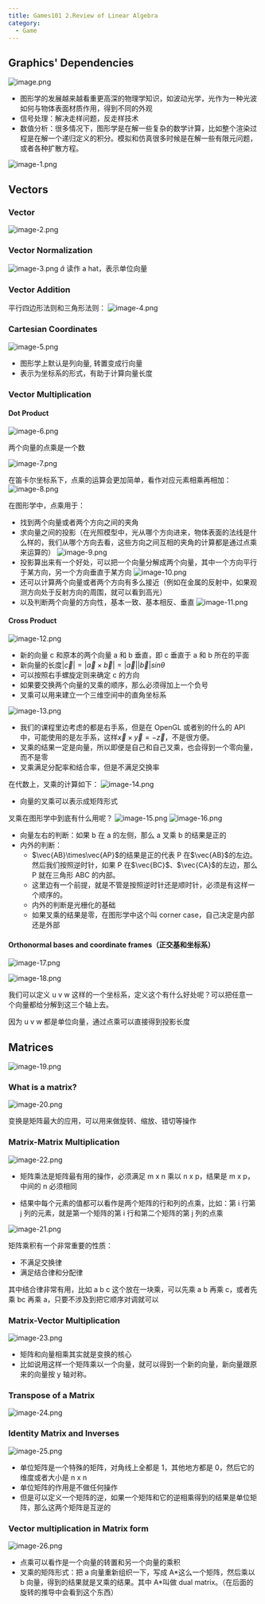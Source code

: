 ```yaml
---
title: Games101 2.Review of Linear Algebra
category:
  - Game
---
```


## Graphics' Dependencies

![image.png](/images/Pub_Note_Games101_2/image.png)

- 图形学的发展越来越看重更高深的物理学知识，如波动光学，光作为一种光波如何与物体表面材质作用，得到不同的外观
- 信号处理：解决走样问题，反走样技术
- 数值分析：很多情况下，图形学是在解一些复杂的数学计算，比如整个渲染过程是在解一个递归定义的积分。模拟和仿真很多时候是在解一些有限元问题，或者各种扩散方程。

![image-1.png](/images/Pub_Note_Games101_2/image-1.png)

## Vectors

### Vector

![image-2.png](/images/Pub_Note_Games101_2/image-2.png)

### Vector Normalization

![image-3.png](/images/Pub_Note_Games101_2/image-3.png)
$\hat{a}$ 读作 a hat，表示单位向量

### Vector Addition

平行四边形法则和三角形法则：
![image-4.png](/images/Pub_Note_Games101_2/image-4.png)

### Cartesian Coordinates

![image-5.png](/images/Pub_Note_Games101_2/image-5.png)

- 图形学上默认是列向量, 转置变成行向量
- 表示为坐标系的形式，有助于计算向量长度

### Vector Multiplication

#### Dot Product

![image-6.png](/images/Pub_Note_Games101_2/image-6.png)

两个向量的点乘是一个数

![image-7.png](/images/Pub_Note_Games101_2/image-7.png)

在笛卡尔坐标系下，点乘的运算会更加简单，看作对应元素相乘再相加：
![image-8.png](/images/Pub_Note_Games101_2/image-8.png)

在图形学中，点乘用于：

- 找到两个向量或者两个方向之间的夹角
- 求向量之间的投影（在光照模型中，光从哪个方向进来，物体表面的法线是什么样的，我们从哪个方向去看，这些方向之间互相的夹角的计算都是通过点乘来运算的）
  ![image-9.png](/images/Pub_Note_Games101_2/image-9.png)
- 投影算出来有一个好处，可以把一个向量分解成两个向量，其中一个方向平行于某方向，另一个方向垂直于某方向
  ![image-10.png](/images/Pub_Note_Games101_2/image-10.png)
- 还可以计算两个向量或者两个方向有多么接近（例如在金属的反射中，如果观测方向处于反射方向的周围，就可以看到高光）
- 以及判断两个向量的方向性，基本一致、基本相反、垂直
  ![image-11.png](/images/Pub_Note_Games101_2/image-11.png)

#### Cross Product

![image-12.png](/images/Pub_Note_Games101_2/image-12.png)

- 新的向量 c 和原本的两个向量 a 和 b 垂直，即 c 垂直于 a 和 b 所在的平面
- 新向量的长度$|\vec{c}| = |\vec{a}\times\vec{b}| = |\vec{a}||\vec{b}|sin\theta$
- 可以按照右手螺旋定则来确定 c 的方向
- 如果要交换两个向量的叉乘的顺序，那么必须得加上一个负号
- 叉乘可以用来建立一个三维空间中的直角坐标系

![image-13.png](/images/Pub_Note_Games101_2/image-13.png)

- 我们的课程里边考虑的都是右手系，但是在 OpenGL 或者别的什么的 API 中，可能使用的是左手系，这样$\vec{x}\times\vec{y} = -\vec{z}$，不是很方便。
- 叉乘的结果一定是向量，所以即便是自己和自己叉乘，也会得到一个零向量，而不是零
- 叉乘满足分配率和结合率，但是不满足交换率

在代数上，叉乘的计算如下：
![image-14.png](/images/Pub_Note_Games101_2/image-14.png)

- 向量的叉乘可以表示成矩阵形式

叉乘在图形学中到底有什么用呢？
![image-15.png](/images/Pub_Note_Games101_2/image-15.png)
![image-16.png](/images/Pub_Note_Games101_2/image-16.png)

- 向量左右的判断：如果 b 在 a 的左侧，那么 a 叉乘 b 的结果是正的
- 内外的判断：
  - $\vec{AB}\times\vec{AP}$的结果是正的代表 P 在$\vec{AB}$的左边。然后我们按照逆时针，如果 P 在$\vec{BC}$、$\vec{CA}$的左边，那么 P 就在三角形 ABC 的内部。
  - 这里边有一个前提，就是不管是按照逆时针还是顺时针，必须是有这样一个顺序的。
  - 内外的判断是光栅化的基础
  - 如果叉乘的结果是零，在图形学中这个叫 corner case，自己决定是内部还是外部

#### Orthonormal bases and coordinate frames（正交基和坐标系）

![image-17.png](/images/Pub_Note_Games101_2/image-17.png)

![image-18.png](/images/Pub_Note_Games101_2/image-18.png)

我们可以定义 u v w 这样的一个坐标系，定义这个有什么好处呢？可以把任意一个向量都给分解到这三个轴上去。

因为 u v w 都是单位向量，通过点乘可以直接得到投影长度

## Matrices

![image-19.png](/images/Pub_Note_Games101_2/image-19.png)

### What is a matrix?

![image-20.png](/images/Pub_Note_Games101_2/image-20.png)

变换是矩阵最大的应用，可以用来做旋转、缩放、错切等操作

### Matrix-Matrix Multiplication

![image-22.png](/images/Pub_Note_Games101_2/image-22.png)

- 矩阵乘法是矩阵最有用的操作，必须满足 m x n 乘以 n x p，结果是 m x p，中间的 n 必须相同

- 结果中每个元素的值都可以看作是两个矩阵的行和列的点乘，比如：第 i 行第 j 列的元素，就是第一个矩阵的第 i 行和第二个矩阵的第 j 列的点乘

![image-21.png](/images/Pub_Note_Games101_2/image-21.png)

矩阵乘积有一个非常重要的性质：

- 不满足交换律
- 满足结合律和分配律

其中结合律非常有用，比如 a b c 这个放在一块乘，可以先乘 a b 再乘 c，或者先乘 bc 再乘 a，只要不涉及到把它顺序对调就可以

### Matrix-Vector Multiplication

![image-23.png](/images/Pub_Note_Games101_2/image-23.png)

- 矩阵和向量相乘其实就是变换的核心
- 比如说用这样一个矩阵乘以一个向量，就可以得到一个新的向量，新向量跟原来的向量按 y 轴对称。

### Transpose of a Matrix

![image-24.png](/images/Pub_Note_Games101_2/image-24.png)

### Identity Matrix and Inverses

![image-25.png](/images/Pub_Note_Games101_2/image-25.png)

- 单位矩阵是一个特殊的矩阵，对角线上全都是 1，其他地方都是 0，然后它的维度或者大小是 n x n
- 单位矩阵的作用是不做任何操作
- 但是可以定义一个矩阵的逆，如果一个矩阵和它的逆相乘得到的结果是单位矩阵，那么这两个矩阵是互逆的

### Vector multiplication in Matrix form

![image-26.png](/images/Pub_Note_Games101_2/image-26.png)

- 点乘可以看作是一个向量的转置和另一个向量的乘积
- 叉乘的矩阵形式：把 a 向量重新组织一下，写成 A\*这么一个矩阵，然后乘以 b 向量，得到的结果就是叉乘的结果。其中 A\*叫做 dual matrix。（在后面的旋转的推导中会看到这个东西）
